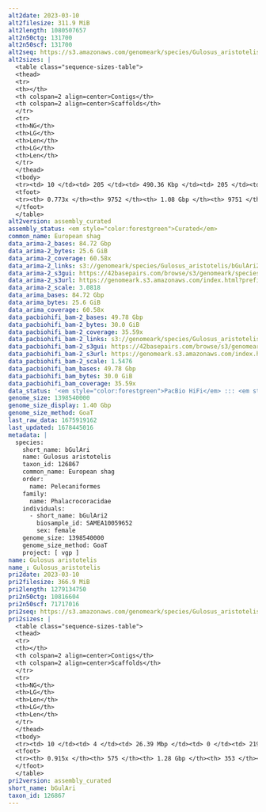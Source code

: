 ```yaml
---
alt2date: 2023-03-10
alt2filesize: 311.9 MiB
alt2length: 1080507657
alt2n50ctg: 131700
alt2n50scf: 131700
alt2seq: https://s3.amazonaws.com/genomeark/species/Gulosus_aristotelis/bGulAri2/assembly_curated/bGulAri2.alt.cur.20230310.fasta.gz
alt2sizes: |
  <table class="sequence-sizes-table">
  <thead>
  <tr>
  <th></th>
  <th colspan=2 align=center>Contigs</th>
  <th colspan=2 align=center>Scaffolds</th>
  </tr>
  <tr>
  <th>NG</th>
  <th>LG</th>
  <th>Len</th>
  <th>LG</th>
  <th>Len</th>
  </tr>
  </thead>
  <tbody>
  <tr><td> 10 </td><td> 205 </td><td> 490.36 Kbp </td><td> 205 </td><td> 490.36 Kbp </td></tr>  <tr><td> 20 </td><td> 562 </td><td> 326.46 Kbp </td><td> 562 </td><td> 326.46 Kbp </td></tr>  <tr><td> 30 </td><td> 1061 </td><td> 243.53 Kbp </td><td> 1061 </td><td> 243.53 Kbp </td></tr>  <tr><td> 40 </td><td> 1727 </td><td> 183.60 Kbp </td><td> 1727 </td><td> 183.60 Kbp </td></tr>  <tr style="background-color:#cccccc;"><td> 50 </td><td> 2623 </td><td> 131.70 Kbp </td><td> 2623 </td><td> 131.70 Kbp </td></tr>  <tr><td> 60 </td><td> 3942 </td><td> 84.47 Kbp </td><td> 3942 </td><td> 84.47 Kbp </td></tr>  <tr><td> 70 </td><td> 6259 </td><td> 41.99 Kbp </td><td> 6259 </td><td> 41.99 Kbp </td></tr>  <tr><td> 80 </td><td> 0 </td><td>  </td><td> 0 </td><td>  </td></tr>  <tr><td> 90 </td><td> 0 </td><td>  </td><td> 0 </td><td>  </td></tr>  <tr><td> 100 </td><td> 0 </td><td>  </td><td> 0 </td><td>  </td></tr>  </tbody>
  <tfoot>
  <tr><th> 0.773x </th><th> 9752 </th><th> 1.08 Gbp </th><th> 9751 </th><th> 1.08 Gbp </th></tr>
  </tfoot>
  </table>
alt2version: assembly_curated
assembly_status: <em style="color:forestgreen">Curated</em>
common_name: European shag
data_arima-2_bases: 84.72 Gbp
data_arima-2_bytes: 25.6 GiB
data_arima-2_coverage: 60.58x
data_arima-2_links: s3://genomeark/species/Gulosus_aristotelis/bGulAri2/genomic_data/arima/<br>
data_arima-2_s3gui: https://42basepairs.com/browse/s3/genomeark/species/Gulosus_aristotelis/bGulAri2/genomic_data/arima/
data_arima-2_s3url: https://genomeark.s3.amazonaws.com/index.html?prefix=species/Gulosus_aristotelis/bGulAri2/genomic_data/arima/
data_arima-2_scale: 3.0818
data_arima_bases: 84.72 Gbp
data_arima_bytes: 25.6 GiB
data_arima_coverage: 60.58x
data_pacbiohifi_bam-2_bases: 49.78 Gbp
data_pacbiohifi_bam-2_bytes: 30.0 GiB
data_pacbiohifi_bam-2_coverage: 35.59x
data_pacbiohifi_bam-2_links: s3://genomeark/species/Gulosus_aristotelis/bGulAri2/genomic_data/pacbio_hifi/<br>
data_pacbiohifi_bam-2_s3gui: https://42basepairs.com/browse/s3/genomeark/species/Gulosus_aristotelis/bGulAri2/genomic_data/pacbio_hifi/
data_pacbiohifi_bam-2_s3url: https://genomeark.s3.amazonaws.com/index.html?prefix=species/Gulosus_aristotelis/bGulAri2/genomic_data/pacbio_hifi/
data_pacbiohifi_bam-2_scale: 1.5476
data_pacbiohifi_bam_bases: 49.78 Gbp
data_pacbiohifi_bam_bytes: 30.0 GiB
data_pacbiohifi_bam_coverage: 35.59x
data_status: '<em style="color:forestgreen">PacBio HiFi</em> ::: <em style="color:forestgreen">Arima</em>'
genome_size: 1398540000
genome_size_display: 1.40 Gbp
genome_size_method: GoaT
last_raw_data: 1675919162
last_updated: 1678445016
metadata: |
  species:
    short_name: bGulAri
    name: Gulosus aristotelis
    taxon_id: 126867
    common_name: European shag
    order:
      name: Pelecaniformes
    family:
      name: Phalacrocoracidae
    individuals:
      - short_name: bGulAri2
        biosample_id: SAMEA10059652
        sex: female
    genome_size: 1398540000
    genome_size_method: GoaT
    project: [ vgp ]
name: Gulosus aristotelis
name_: Gulosus_aristotelis
pri2date: 2023-03-10
pri2filesize: 366.9 MiB
pri2length: 1279134750
pri2n50ctg: 10816604
pri2n50scf: 71717016
pri2seq: https://s3.amazonaws.com/genomeark/species/Gulosus_aristotelis/bGulAri2/assembly_curated/bGulAri2.pri.cur.20230310.fasta.gz
pri2sizes: |
  <table class="sequence-sizes-table">
  <thead>
  <tr>
  <th></th>
  <th colspan=2 align=center>Contigs</th>
  <th colspan=2 align=center>Scaffolds</th>
  </tr>
  <tr>
  <th>NG</th>
  <th>LG</th>
  <th>Len</th>
  <th>LG</th>
  <th>Len</th>
  </tr>
  </thead>
  <tbody>
  <tr><td> 10 </td><td> 4 </td><td> 26.39 Mbp </td><td> 0 </td><td> 219.24 Mbp </td></tr>  <tr><td> 20 </td><td> 10 </td><td> 20.03 Mbp </td><td> 1 </td><td> 168.56 Mbp </td></tr>  <tr><td> 30 </td><td> 17 </td><td> 17.00 Mbp </td><td> 2 </td><td> 131.34 Mbp </td></tr>  <tr><td> 40 </td><td> 26 </td><td> 13.73 Mbp </td><td> 3 </td><td> 84.76 Mbp </td></tr>  <tr style="background-color:#cccccc;"><td> 50 </td><td> 38 </td><td style="background-color:#88ff88;"> 10.82 Mbp </td><td> 5 </td><td style="background-color:#88ff88;"> 71.72 Mbp </td></tr>  <tr><td> 60 </td><td> 53 </td><td> 8.36 Mbp </td><td> 7 </td><td> 55.81 Mbp </td></tr>  <tr><td> 70 </td><td> 72 </td><td> 6.04 Mbp </td><td> 10 </td><td> 31.35 Mbp </td></tr>  <tr><td> 80 </td><td> 107 </td><td> 2.90 Mbp </td><td> 16 </td><td> 17.37 Mbp </td></tr>  <tr><td> 90 </td><td> 269 </td><td> 202.31 Kbp </td><td> 82 </td><td> 292.31 Kbp </td></tr>  <tr><td> 100 </td><td> 0 </td><td>  </td><td> 0 </td><td>  </td></tr>  </tbody>
  <tfoot>
  <tr><th> 0.915x </th><th> 575 </th><th> 1.28 Gbp </th><th> 353 </th><th> 1.28 Gbp </th></tr>
  </tfoot>
  </table>
pri2version: assembly_curated
short_name: bGulAri
taxon_id: 126867
---
```

